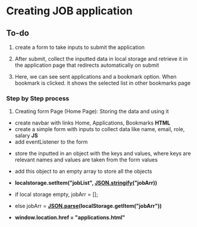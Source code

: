 # Creating JOB application

## To-do

1. create a form to take inputs to submit the application

2. After submit, collect the inputted data in local storage and retrieve it in the application page that redirects automatically on submit

3. Here, we can see sent applications and a bookmark option. When bookmark is clicked. it shows the selected list in other bookmarks page

### Step by Step process

1. Creating form Page (Home Page): Storing the data and using it

- create navbar with links Home, Applications, Bookmarks
  **HTML**
- create a simple form with inputs to collect data like name, email, role, salary
  **JS**
- add eventListener to the form
<!-- Store in Object -->
- store the inputted in an object with the keys and values, where keys are relevant names and values are taken from the form values
<!-- Add to empty array -->
- add this object to an empty array to store all the objects
<!-- convert this array to JSON and add it to local storage -->
- **localstorage.setItem("jobList", <u>JSON.stringify</u>("jobArr))**
<!-- Using JobArr based on the data -->
- if local storage empty, jobArr = [];
<!-- Get JSON data from Local storage and convert it back to Array form to get understand by JavaScript-->
- else jobArr = **<u>JSON.parse</u>(localStorage.getItem("jobArr"))**
<!-- Redirect it to Application Page -->

- **window.location.href = "applications.html"**
